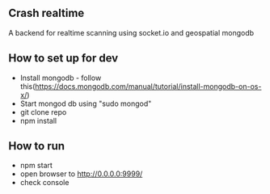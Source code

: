 ## Crash realtime
A backend for realtime scanning using socket.io and geospatial mongodb

## How to set up for dev
 - Install mongodb - follow this(https://docs.mongodb.com/manual/tutorial/install-mongodb-on-os-x/)
 - Start mongod db using "sudo mongod"
 - git clone repo
 - npm install

## How to run
 - npm start
 - open browser to http://0.0.0.0:9999/
 - check console
